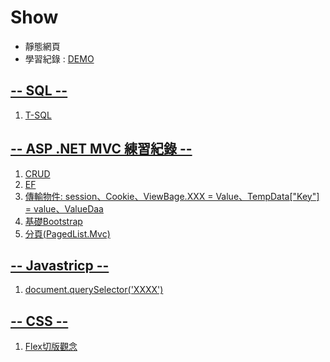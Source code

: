 # Show
* 靜態網頁
* 學習紀錄 : <a href="https://yes123430.github.io/Show/" target="_blank">DEMO

## -- SQL --
1. T-SQL

## -- ASP .NET MVC 練習紀錄 --
1. CRUD
2. EF
3. 傳輸物件: session、Cookie、ViewBage.XXX = Value、TempData["Key"] = value、ValueDaa
4. 基礎Bootstrap
5. 分頁(PagedList.Mvc)

## -- Javastricp --
1. document.querySelector('XXXX')

## -- CSS --
1. Flex切版觀念
